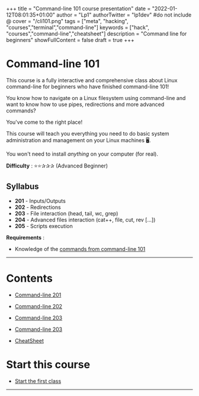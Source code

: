 +++
title = "Command-line 101 course presentation"
date = "2022-01-12T08:01:35+01:00"
author = "Lp1"
authorTwitter = "lp1dev" #do not include @
cover = "/cli101.png"
tags = ["meta", "hacking", "courses","terminal","command-line"]
keywords = ["hack", "courses","command-line","cheatsheet"]
description = "Command line for beginners"
showFullContent = false
draft = true
+++

# Command-line 101

This course is a fully interactive and comprehensive class about Linux command-line for beginners who have finished command-line 101!

You know how to navigate on a Linux filesystem using command-line and want to know how to use pipes, redirections and more advanced commands?

You've come to the right place! 

This course will teach you everything you need to do basic system administration and management on your Linux machines 🖥️.

You won't need to install *anything* on your computer (for real).

**Difficulty** : ⭐⭐✰✰✰ (Advanced Beginner)

## Syllabus

- **201** - Inputs/Outputs
- **202** - Redirections
- **203** - File interaction (head, tail, wc, grep)
- **204** - Advanced files interaction (cat++, file, cut, rev [...])
- **205** - Scripts execution 

**Requirements** : 

- Knowledge of the [commands from command-line 101](/posts/command_line_101/cheatsheet)

---


# Contents

- [Command-line 201](/posts/command_line_201/201)
- [Command-line 202](/posts/command_line_201/202)
- [Command-line 203](/posts/command_line_201/203)
- [Command-line 203](/posts/command_line_204/204)

- [CheatSheet](./cheatsheet)

# Start this course

- [Start the first class](./201)

---
